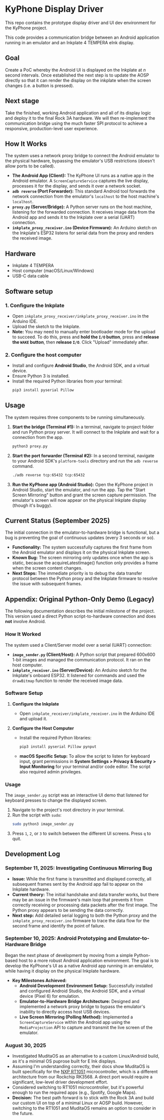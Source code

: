 # KyPhone Display Driver
This repo contains the prototype display driver and UI dev environment for the KyPhone project.

This code provides a communication bridge between an Android application running in an emulator and an Inkplate 4 TEMPERA eInk display.

## Goal
Create a PoC whereby the Android UI is displayed on the Inkplate at _n_ second intervals. Once established the next step is to update the AOSP directly so that it can render the display on the inkplate when the screen changes (i.e. a button is pressed). 

## Next stage
Take the finished, working Android application and all of its display logic and deploy it to the final Rock 3A hardware. We will then re-implement the communication bridge using the much faster SPI protocol to achieve a responsive, production-level user experience.

## How It Works
The system uses a network proxy bridge to connect the Android emulator to the physical hardware, bypassing the emulator's USB restrictions (doesn't allow ports to be called).

* **The Android App (Client):** The KyPhone UI runs as a native app in the Android emulator. A `ScreenCaptureService` captures the live display, processes it for the display, and sends it over a network socket.
* **`adb reverse` (Port Forwarder):** This standard Android tool forwards the network connection from the emulator's `localhost` to the host machine's `localhost`.
* **`proxy.py` (Server/Bridge):** A Python server runs on the host machine, listening for the forwarded connection. It receives image data from the Android app and sends it to the Inkplate over a serial (UART) connection.
* **`inkplate_proxy_receiver.ino` (Device Firmware):** An Arduino sketch on the Inkplate's ESP32 listens for serial data from the proxy and renders the received image.

## Hardware
* Inkplate 4 TEMPERA
* Host computer (macOS/Linux/Windows)
* USB-C data cable

## Software setup
### 1. Configure the Inkplate
* Open `inkplate_proxy_receiver/inkplate_proxy_receiver.ino` in the Arduino IDE.
* Upload the sketch to the Inkplate.
* **Note:** You may need to manually enter bootloader mode for the upload to succeed. To do this, press and **hold the `I/O` button**, press and **release the `WAKE` button**, then **release `I/O`**. Click "Upload" immediately after.

### 2. Configure the host computer
* Install and configure **Android Studio**, the Android SDK, and a virtual device.
* Ensure Python 3 is installed.
* Install the required Python libraries from your terminal:
    ```bash
    pip3 install pyserial Pillow
    ```

## Usage
The system requires three components to be running simultaneously.

1.  **Start the bridge (Terminal #1):** In a terminal, navigate to project folder and run Python proxy server. It will connect to the Inkplate and wait for a connection from the app.
    ```bash
    python3 proxy.py
    ```

2.  **Start the port forwarder (Terminal #2):** In a second terminal, navigate to your Android SDK's `platform-tools` directory and run the `adb reverse` command.
    ```bash
    ./adb reverse tcp:65432 tcp:65432
    ```

3.  **Run the KyPhone app (Android Studio):** Open the KyPhone project in Android Studio, start the emulator, and run the app. Tap the "Start Screen Mirroring" button and grant the screen capture permission. The emulator's screen will now appear on the physical Inkplate display (though it's buggy).

## Current Status (September 2025)
The initial connection in the emulator-to-hardware bridge is functional, but a bug is preventing the goal of continuous updates (every 3 seconds or so).

* **Functionality:** The system successfully captures the first frame from the Android emulator and displays it on the physical Inkplate screen.
* **Known Bug:** The screen mirroring only updates once when the app is static, because the acquireLatestImage() function only provides a frame when the screen content changes.
* **Next Steps:** The immediate priority is to debug the data transfer protocol between the Python proxy and the Inkplate firmware to resolve the issue with subsequent frames.

## Appendix: Original Python-Only Demo (Legacy)
The following documentation describes the initial milestone of the project. This version used a direct Python script-to-hardware connection and does **not** involve Android.

### How It Worked
The system used a Client/Server model over a serial (UART) connection:
* **`image_sender.py` (Client/Host):** A Python script that prepared 600x600 1-bit images and managed the communication protocol. It ran on the host computer.
* **`inkplate_receiver.ino` (Server/Device):** An Arduino sketch for the Inkplate's onboard ESP32. It listened for commands and used the `drawBitmap` function to render the received image data.

### Software Setup
1.  **Configure the Inkplate**
    * Open `inkplate_receiver/inkplate_receiver.ino` in the Arduino IDE and upload it.

2.  **Configure the Host Computer**
    * Install the required Python libraries:
        ```bash
        pip3 install pyserial Pillow pynput
        ```
    * **macOS Specific Setup:** To allow the script to listen for keyboard input, grant permissions in **System Settings > Privacy & Security > Input Monitoring** for your terminal and/or code editor. The script also required admin privileges.

### Usage
The `image_sender.py` script was an interactive UI demo that listened for keyboard presses to change the displayed screen.
1.  Navigate to the project's root directory in your terminal.
2.  Run the script with `sudo`:
    ```bash
    sudo python3 image_sender.py
    ```
3.  Press `1`, `2`, or `3` to switch between the different UI screens. Press `q` to quit.

## Development Log

### September 11, 2025: Investigating Continuous Mirroring Bug
* **Issue:** While the first frame is transmitted and displayed correctly, all subsequent frames sent by the Android app fail to appear on the Inkplate hardware.
* **Current theory:** The initial handshake and data transfer works, but there may be an issue in the firmware's main loop that prevents it from correctly receiving or processing data packets after the first image. The Python proxy appears to be sending the data correctly.
* **Next step:** Add detailed serial logging to both the Python proxy and the `inkplate_proxy_receiver.ino` firmware to trace the data flow for the second frame and identify the point of failure.

### September 10, 2025: Android Prototyping and Emulator-to-Hardware Bridge
Began the next phase of development by moving from a simple Python-based host to a more robust Android application environment. The goal is to develop the KyPhone's UI as a native Android app running in an emulator, while having it display on the physical Inkplate hardware.

* **Key Milestones Achieved:**
    * **Android Development Environment Setup:** Successfully installed and configured Android Studio, the Android SDK, and a virtual device (Pixel 6) for emulation.
    * **Emulator-to-Hardware Bridge Architecture:** Designed and implemented a network proxy bridge to bypass the emulator's inability to directly access host USB devices.
    * **Live Screen Mirroring (Polling Method):** Implemented a `ScreenCaptureService` within the Android app using the `MediaProjection` API to capture and transmit the live screen of the emulator.

### August 30, 2025
* Investigated MuditaOS as an alternative to a custom Linux/Android build, as it's a minimal OS puprose built for E Ink displays.
* Assuming I'm understanding correctly, their docs show MuditaOS is built specifically for the [NXP RT1051](https://github.com/mudita/MuditaOS/blob/master/doc/build_targets.md) microcontroller, which is a different architecture from our Rockchip RK3568. A direct port would require a significant, low-level driver development effort.
* Considered switching to RT1051 microcontroller, but it's powerful enough to run the required apps (e.g., Spotify, Google Maps). 
* **Decision:** The best path forward is to stick with the Rock 3A and build our custom UI on top of a minimal Linux or AOSP build. However, switching to the RT1051 and MuditaOS remains an option to consider in the future.
